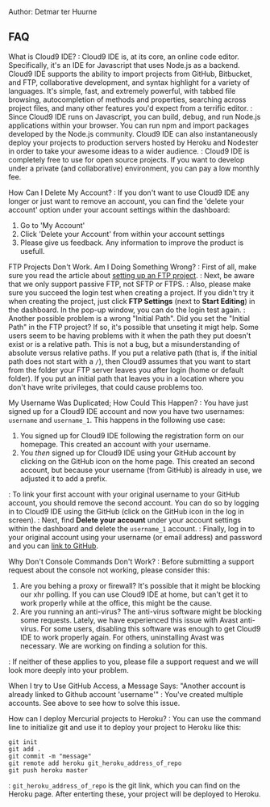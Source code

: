 Author: Detmar ter Huurne

## FAQ

What is Cloud9 IDE?
:   Cloud9 IDE is, at its core, an online code editor. Specifically, it's an IDE for Javascript that uses Node.js as a backend. Cloud9 IDE supports the ability to import projects from GitHub, Bitbucket, and FTP, collaborative development, and syntax highlight for a variety of languages. It's simple, fast, and extremely powerful, with tabbed file browsing, autocompletion of methods and properties, searching across project files, and many other features you'd expect from a terrific editor.
:   Since Cloud9 IDE runs on Javascript, you can build, debug, and run Node.js applications within your browser. You can run npm and import packages developed by the Node.js community. Cloud9 IDE can also instantaneously deploy your projects to production servers hosted by Heroku and Nodester in order to take your awesome ideas to a wider audience.
:   Cloud9 IDE is completely free to use for open source projects. If you want to develop under a private (and collaborative) environment, you can pay a low monthly fee.

How Can I Delete My Account?
: If you don't want to use Cloud9 IDE any longer or just want to remove an account, you can find the 'delete your account' option under your account settings within the dashboard:  
  1. Go to 'My Account'  
  2. Click 'Delete your Account' from within your account settings  
  3. Please give us feedback. Any information to improve the product is usefull.

FTP Projects Don't Work. Am I Doing Something Wrong?
: First of all, make sure you read the article about [setting up an FTP project](ftp_projects.html).
: Next, be aware that we only support passive FTP, not SFTP or FTPS.
: Also, please make sure you succeed the login test when creating a project. If you didn't try it when creating the project, just click **FTP Settings** (next to **Start Editing**) in the dashboard. In the pop-up window, you can do the login test again.
: Another possible problem is a wrong "Initial Path". Did you set the "Initial Path" in the FTP project? If so, it's possible that unseting it migt help. Some users seem to be having problems with it when the path they put doesn't exist or is a relative path. This is not a bug, but a misunderstanding of absolute versus relative paths. If you put a relative path (that is, if the initial path does not start with a `/`), then Cloud9 assumes that you want to start from the folder your FTP server leaves you after login (home or default folder). If you put an initial path that leaves you in a location where you don't have write privileges, that could cause problems too.

My Username Was Duplicated; How Could This Happen?
: You have just signed up for a Cloud9 IDE account and now you have two usernames: `username` and `username_1`. This happens in the following use case:  
1. You signed up for Cloud9 IDE following the registration form on our homepage. This created an account with your username.
2. You _then_ signed up for Cloud9 IDE using your GitHub account by clicking on the GitHub icon on the home page. This created an second account, but because your username (from GitHub) is already in use, we adjusted it to add a prefix. 

: To link your first account with your original username to your GitHub account, you should remove the second account. You can do so by logging in to Cloud9 IDE using the GitHub (click on the GitHub icon in the log in screen).
: Next, find **Delete your account** under your account settings within the dashboard and delete the `username_1` account.
: Finally, log in to your original account using your username (or email address) and password and you can [link to GitHub](using_git.html).

Why Don't Console Commands Don't Work?
: Before submitting a support request about the console not working, please consider this:  
1. Are you behing a proxy or firewall? It's possible that it might be blocking our xhr polling. If you can use Cloud9 IDE at home, but can't get it to work properly while at the office, this might be the cause.
2. Are you running an anti-virus? The anti-virus software might be blocking some requests. Lately, we have experienced this issue with Avast anti-virus. For some users, disabling this software was enough to get Cloud9 IDE to work properly again. For others, uninstalling Avast was necessary. We are working on finding a solution for this.

: If neither of these applies to you, please file a support request and we will look more deeply into your problem.
 
When I try to Use GitHub Access, a Message Says: "Another account is already linked to Github account 'username'"
: You've created multiple accounts. See above to see how to solve this issue.

How can I deploy Mercurial projects to Heroku?
: You can use the command line to initialize git and use it to deploy your project to Heroku like this:

	git init 
	git add . 
	git commit -m "message" 
	git remote add heroku git_heroku_address_of_repo
	git push heroku master

: `git_heroku_address_of_repo` is the git link, which you can find on the Heroku page. After enterting these, your project will be deployed to Heroku.